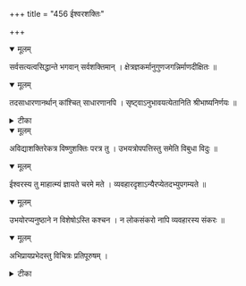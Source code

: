 +++
title = "456 ईश्वरशक्तिः"

+++


<details open><summary>मूलम्</summary>

सर्वसत्यत्वसिद्धान्ते भगवान् सर्वशक्तिमान् । क्षेत्रज्ञकर्मानुगुणजगन्निर्माणदीक्षितः ॥
</details>



<details open><summary>मूलम्</summary>

तदसाधारणानर्थान् कांश्चित् साधारणानपि । सृष्ट्वाऽनुभावयत्येतानिति श्रीभाष्यनिर्णयः ॥
</details>



<details><summary>टीका</summary>

श्रीभा. ख्यातिवादः[ ]
</details>



<details open><summary>मूलम्</summary>

अविद्याशक्तिरेकत्र विष्णुशक्तिः परत्र तु । उभयत्रोपपत्तिस्तु समेति विबुधा विदुः ॥
</details>



<details open><summary>मूलम्</summary>

ईश्वरस्य तु माहात्म्यं ज्ञायते चरमे मते । व्यवहारदृशाऽन्यैरप्येतदभ्युपगम्यते ॥
</details>



<details open><summary>मूलम्</summary>

उभयोरप्यनुष्ठाने न विशेषोऽस्ति कश्चन । न लोकसंकरो नापि व्यवहारस्य संकरः ॥
</details>



<details open><summary>मूलम्</summary>

अभिप्रायप्रभेदस्तु विचित्रः प्रतिपूरुषम् ।
</details>



<details><summary>टीका</summary>

श्लोक.[218]
</details>

